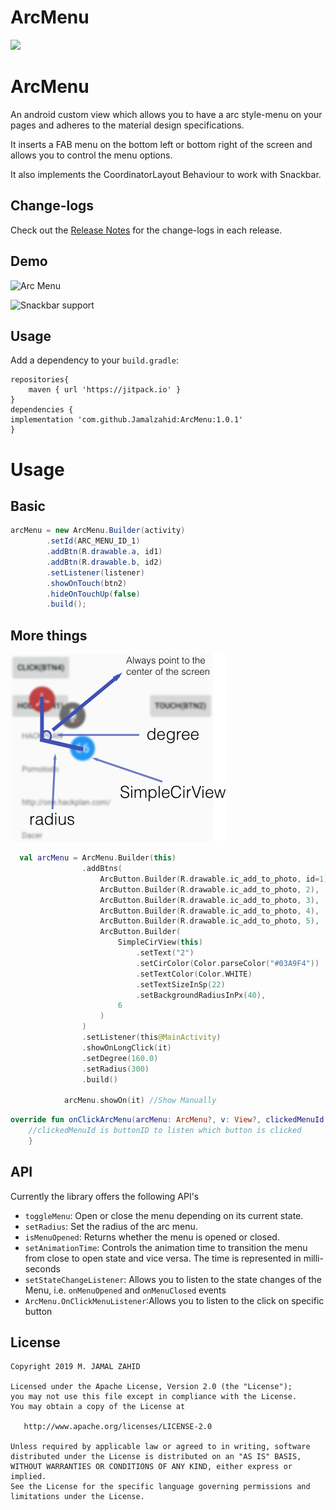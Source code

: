 # ArcMenu
[![](https://jitpack.io/v/Jamalzahid/ArcMenu.svg)](https://jitpack.io/#Jamalzahid/ArcMenu)

 ArcMenu
=================

An android custom view which allows you to have a arc style-menu on your pages and adheres to the material design specifications.

It inserts a FAB menu on the bottom left or bottom right of the screen and allows you to control the menu options.

It also implements the CoordinatorLayout Behaviour to work with Snackbar.

Change-logs
-------
Check out the [Release Notes](https://github.com/Jamalzahid/ArcMenu/releases "Releases") for the change-logs in each release.

Demo
-------
![Arc Menu](https://raw.githubusercontent.com/saurabharora90/MaterialArcMenu/develop/assets/show_menu.gif)

![Snackbar support](https://raw.githubusercontent.com/saurabharora90/MaterialArcMenu/develop/assets/snackbar.gif)

Usage
-------
Add a dependency to your `build.gradle`:
    
    repositories{
        maven { url 'https://jitpack.io' }
    }
    dependencies {
    implementation 'com.github.Jamalzahid:ArcMenu:1.0.1'
    }

# Usage
## Basic
```java
arcMenu = new ArcMenu.Builder(activity)
        .setId(ARC_MENU_ID_1)
        .addBtn(R.drawable.a, id1)
        .addBtn(R.drawable.b, id2)
        .setListener(listener)
        .showOnTouch(btn2)
        .hideOnTouchUp(false)
        .build();
```

## More things

![Desc](https://github.com/Jamalzahid/ArcMenu/blob/main/Arcmenu/1.png)

```kotlin
  val arcMenu = ArcMenu.Builder(this)
                .addBtns(
                    ArcButton.Builder(R.drawable.ic_add_to_photo, id=1),//id is buttonID to specify which button is clicked 
                    ArcButton.Builder(R.drawable.ic_add_to_photo, 2),
                    ArcButton.Builder(R.drawable.ic_add_to_photo, 3),
                    ArcButton.Builder(R.drawable.ic_add_to_photo, 4),
                    ArcButton.Builder(R.drawable.ic_add_to_photo, 5),
                    ArcButton.Builder(
                        SimpleCirView(this)
                            .setText("2")
                            .setCirColor(Color.parseColor("#03A9F4"))
                            .setTextColor(Color.WHITE)
                            .setTextSizeInSp(22)
                            .setBackgroundRadiusInPx(40),
                        6
                    )
                )
                .setListener(this@MainActivity)
                .showOnLongClick(it)
                .setDegree(160.0)
                .setRadius(300)
                .build()

            arcMenu.showOn(it) //Show Manually
```
 
```kotlin
override fun onClickArcMenu(arcMenu: ArcMenu?, v: View?, clickedMenuId: Int) {
    //clickedMenuId is buttonID to listen which button is clicked
    }
```

API
-------
Currently the library offers the following API's

 - `toggleMenu`: Open or close the menu depending on its current state.
 - `setRadius`: Set the radius of the arc menu.
 - `isMenuOpened`: Returns whether the menu is opened or closed.
 - `setAnimationTime`: Controls the animation time to transition the menu from close to open state and vice versa. The time is represented in milli-seconds
 - `setStateChangeListener`: Allows you to listen to the state changes of the Menu, i.e. `onMenuOpened` and `onMenuClosed` events
 - `ArcMenu.OnClickMenuListener`:Allows you to listen to the click on specific button

License
-------

    Copyright 2019 M. JAMAL ZAHID

    Licensed under the Apache License, Version 2.0 (the "License");
    you may not use this file except in compliance with the License.
    You may obtain a copy of the License at

       http://www.apache.org/licenses/LICENSE-2.0

    Unless required by applicable law or agreed to in writing, software
    distributed under the License is distributed on an "AS IS" BASIS,
    WITHOUT WARRANTIES OR CONDITIONS OF ANY KIND, either express or implied.
    See the License for the specific language governing permissions and
    limitations under the License.
